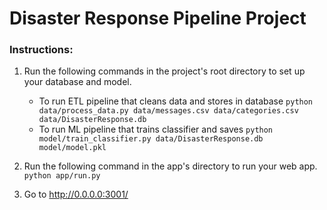 # Disaster Response Pipeline Project

### Instructions:
1. Run the following commands in the project's root directory to set up your database and model.

    - To run ETL pipeline that cleans data and stores in database
        `python data/process_data.py data/messages.csv data/categories.csv data/DisasterResponse.db`
    - To run ML pipeline that trains classifier and saves
        `python model/train_classifier.py data/DisasterResponse.db model/model.pkl`

2. Run the following command in the app's directory to run your web app.
    `python app/run.py`

3. Go to http://0.0.0.0:3001/
